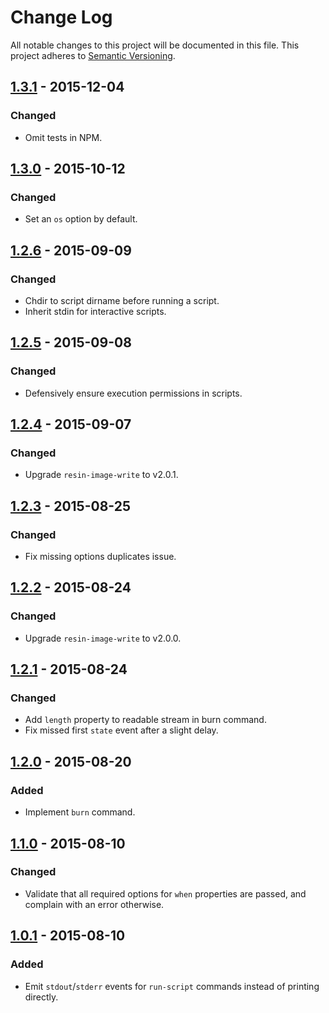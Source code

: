 # Change Log

All notable changes to this project will be documented in this file.
This project adheres to [Semantic Versioning](http://semver.org/).

## [1.3.1] - 2015-12-04

### Changed

- Omit tests in NPM.

## [1.3.0] - 2015-10-12

### Changed

- Set an `os` option by default.

## [1.2.6] - 2015-09-09

### Changed

- Chdir to script dirname before running a script.
- Inherit stdin for interactive scripts.

## [1.2.5] - 2015-09-08

### Changed

- Defensively ensure execution permissions in scripts.

## [1.2.4] - 2015-09-07

### Changed

- Upgrade `resin-image-write` to v2.0.1.

## [1.2.3] - 2015-08-25

### Changed

- Fix missing options duplicates issue.

## [1.2.2] - 2015-08-24

### Changed

- Upgrade `resin-image-write` to v2.0.0.

## [1.2.1] - 2015-08-24

### Changed

- Add `length` property to readable stream in burn command.
- Fix missed first `state` event after a slight delay.

## [1.2.0] - 2015-08-20

### Added

- Implement `burn` command.

## [1.1.0] - 2015-08-10

### Changed

- Validate that all required options for `when` properties are passed, and complain with an error otherwise.

## [1.0.1] - 2015-08-10

### Added

- Emit `stdout`/`stderr` events for `run-script` commands instead of printing directly.

[1.3.1]: https://github.com/resin-io/resin-device-operations/compare/v1.3.0...v1.3.1
[1.3.0]: https://github.com/resin-io/resin-device-operations/compare/v1.2.6...v1.3.0
[1.2.6]: https://github.com/resin-io/resin-device-operations/compare/v1.2.5...v1.2.6
[1.2.5]: https://github.com/resin-io/resin-device-operations/compare/v1.2.4...v1.2.5
[1.2.4]: https://github.com/resin-io/resin-device-operations/compare/v1.2.3...v1.2.4
[1.2.3]: https://github.com/resin-io/resin-device-operations/compare/v1.2.2...v1.2.3
[1.2.2]: https://github.com/resin-io/resin-device-operations/compare/v1.2.1...v1.2.2
[1.2.1]: https://github.com/resin-io/resin-device-operations/compare/v1.2.0...v1.2.1
[1.2.0]: https://github.com/resin-io/resin-device-operations/compare/v1.1.0...v1.2.0
[1.1.0]: https://github.com/resin-io/resin-device-operations/compare/v1.0.1...v1.1.0
[1.0.1]: https://github.com/resin-io/resin-device-operations/compare/v1.0.0...v1.0.1

